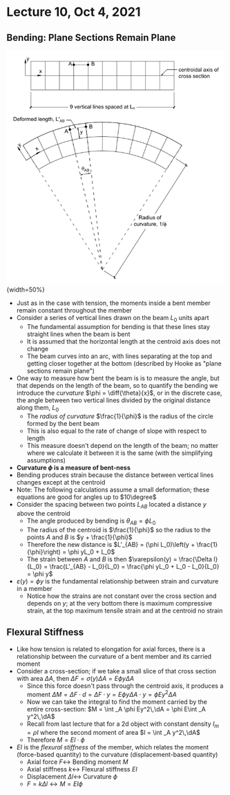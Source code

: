 # Lecture 10, Oct 4, 2021

## Bending: Plane Sections Remain Plane

![The vertical lines remain vertical when the beam is bent.](imgs/beam_bending.png){width=50%}

* Just as in the case with tension, the moments inside a bent member remain constant throughout the member
* Consider a series of vertical lines drawn on the beam $L_0$ units apart
	* The fundamental assumption for bending is that these lines stay straight lines when the beam is bent
	* It is assumed that the horizontal length at the centroid axis does not change
	* The beam curves into an arc, with lines separating at the top and getting closer together at the bottom (described by Hooke as "plane sections remain plane")
* One way to measure how bent the beam is is to measure the angle, but that depends on the length of the beam, so to quantify the bending we introduce the *curvature* $\phi = \diff{\theta}{x}$, or in the discrete case, the angle between two vertical lines divided by the original distance along them, $L_0$
	* The *radius of curvature* $\frac{1}{\phi}$ is the radius of the circle formed by the bent beam
	* This is also equal to the rate of change of slope with respect to length
	* This measure doesn't depend on the length of the beam; no matter where we calculate it between it is the same (with the simplifying assumptions)
* **Curvature $\phi$ is a measure of bent-ness**
* Bending produces strain because the distance between vertical lines changes except at the centroid
* Note: The following calculations assume a small deformation; these equations are good for angles up to $10\degree$
* Consider the spacing between two points $L_{AB}$ located a distance $y$ above the centroid
	* The angle produced by bending is $\theta _{AB} = \phi L_0$
	* The radius of the centroid is $\frac{1}{\phi}$ so the radius to the points $A$ and $B$ is $y + \frac{1}{\phi}$
	* Therefore the new distance is $L'_{AB} = (\phi L_0)\left(y + \frac{1}{\phi}\right) = \phi yL_0 + L_0$
	* The strain between $A$ and $B$ is then $\varepsilon(y) = \frac{\Delta l}{L_0} = \frac{L'_{AB} - L_0}{L_0} = \frac{\phi yL_0 + L_0 - L_0}{L_0} = \phi y$
* $\varepsilon(y) = \phi y$ is the fundamental relationship between strain and curvature in a member
	* Notice how the strains are not constant over the cross section and depends on $y$; at the very bottom there is maximum compressive strain, at the top maximum tensile strain and at the centroid no strain

## Flexural Stiffness

* Like how tension is related to elongation for axial forces, there is a relationship between the curvature of a bent member and its carried moment
* Consider a cross-section; if we take a small slice of that cross section with area $\Delta A$, then $\Delta F = \sigma(y)\Delta A = E\phi y\Delta A$
	* Since this force doesn't pass through the centroid axis, it produces a moment $\Delta M = \Delta F \cdot d = \Delta F \cdot y = E\phi y\Delta A \cdot y = \phi Ey^2\Delta A$
	* Now we can take the integral to find the moment carried by the entire cross-section: $M = \int _A \phi Ey^2\,\dA = \phi E\int _A y^2\,\dA$
	* Recall from last lecture that for a 2d object with constant density $I_m = \rho I$ where the second moment of area $I = \int _A y^2\,\dA$
	* Therefore $M = EI \cdot \phi$
* $EI$ is the *flexural stiffness* of the member, which relates the moment (force-based quantity) to the curvature (displacement-based quantity)
	* Axial force $F \leftrightarrow$ Bending moment $M$
	* Axial stiffness $k \leftrightarrow$ Flexural stiffness $EI$
	* Displacement $\Delta l \leftrightarrow$ Curvature $\phi$
	* $F = k\Delta l \leftrightarrow M = EI\phi$

